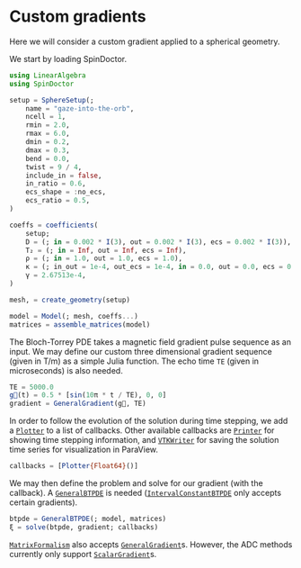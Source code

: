 # Custom gradients

Here we will consider a custom gradient applied to a spherical geometry.

We start by loading SpinDoctor.

```julia
using LinearAlgebra
using SpinDoctor
```

```julia
setup = SphereSetup(;
    name = "gaze-into-the-orb",
    ncell = 1,
    rmin = 2.0,
    rmax = 6.0,
    dmin = 0.2,
    dmax = 0.3,
    bend = 0.0,
    twist = 9 / 4,
    include_in = false,
    in_ratio = 0.6,
    ecs_shape = :no_ecs,
    ecs_ratio = 0.5,
)
```

```julia
coeffs = coefficients(
    setup;
    D = (; in = 0.002 * I(3), out = 0.002 * I(3), ecs = 0.002 * I(3)),
    T₂ = (; in = Inf, out = Inf, ecs = Inf),
    ρ = (; in = 1.0, out = 1.0, ecs = 1.0),
    κ = (; in_out = 1e-4, out_ecs = 1e-4, in = 0.0, out = 0.0, ecs = 0.0),
    γ = 2.67513e-4,
)
```

```julia
mesh, = create_geometry(setup)
```

```julia
model = Model(; mesh, coeffs...)
matrices = assemble_matrices(model)
```

The Bloch-Torrey PDE takes a magnetic field gradient pulse sequence as an input. We may
define our custom three dimensional gradient sequence (given in T/m) as a simple Julia
function. The echo time `TE` (given in microseconds) is also needed.

```julia
TE = 5000.0
g⃗(t) = 0.5 * [sin(10π * t / TE), 0, 0]
gradient = GeneralGradient(g⃗, TE)
```

In order to follow the evolution of the solution during time stepping, we add a
[`Plotter`](@ref) to a list of callbacks. Other available callbacks are [`Printer`](@ref)
for showing time stepping information, and [`VTKWriter`](@ref) for saving the solution time
series for visualization in ParaView.

```julia
callbacks = [Plotter{Float64}()]
```

We may then define the problem and solve for our gradient (with the callback). A
[`GeneralBTPDE`](@ref) is needed ([`IntervalConstantBTPDE`](@ref) only accepts certain
gradients).

```julia
btpde = GeneralBTPDE(; model, matrices)
ξ = solve(btpde, gradient; callbacks)
```

[`MatrixFormalism`](@ref) also accepts [`GeneralGradient`](@ref)s. However, the ADC methods
currently only support [`ScalarGradient`](@ref)s.
